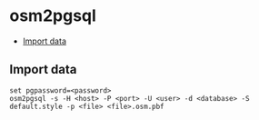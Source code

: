 osm2pgsql
=========

* [Import data](#import-data)

Import data
-----------

```batchfile
set pgpassword=<password>
osm2pgsql -s -H <host> -P <port> -U <user> -d <database> -S default.style -p <file> <file>.osm.pbf
```
